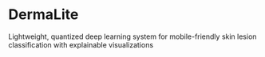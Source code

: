 # DermaLite
Lightweight, quantized deep learning system for mobile-friendly skin lesion classification with explainable visualizations

